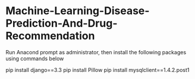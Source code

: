 # Machine-Learning-Disease-Prediction-And-Drug-Recommendation

Run Anacond prompt as administrator, then install the following packages using commands below

pip install django==3.3
pip install Pillow
pip install mysqlclient==1.4.2.post1
